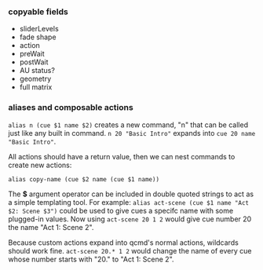 ### copyable fields

* sliderLevels
* fade shape
* action
* preWait
* postWait
* AU status?
* geometry
* full matrix


### aliases and composable actions

`alias n (cue $1 name $2)` creates a new command, "n" that can be called just
like any built in command.  `n 20 "Basic Intro"` expands into `cue 20 name "Basic Intro"`.

All actions should have a return value, then we can nest commands to create new
actions:

`alias copy-name (cue $2 name (cue $1 name))`

The **$** argument operator can be included in double quoted strings to act as
a simple templating tool. For example: `alias act-scene (cue $1 name "Act $2: Scene $3")`
could be used to give cues a specifc name with some plugged-in values. Now using
`act-scene 20 1 2` would give cue number 20 the name "Act 1: Scene 2".

Because custom actions expand into qcmd's normal actions, wildcards should work
fine. `act-scene 20.* 1 2` would change the name of every cue whose number
starts with "20." to "Act 1: Scene 2".

